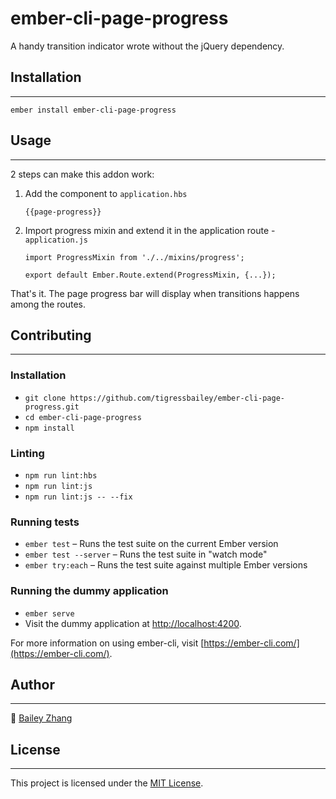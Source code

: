 ember-cli-page-progress
==============================================================================

A handy transition indicator wrote without the jQuery dependency.

## Installation
------------------------------------------------------------------------------

```
ember install ember-cli-page-progress
```


## Usage
------------------------------------------------------------------------------

2 steps can make this addon work:

1. Add the component to `application.hbs`
    ```
    {{page-progress}}
    ```

2. Import progress mixin and extend it in the application route - `application.js`

   ```
   import ProgressMixin from './../mixins/progress';

   export default Ember.Route.extend(ProgressMixin, {...});
   ```


That's it. The page progress bar will display when transitions happens among the routes.


## Contributing
------------------------------------------------------------------------------

### Installation

* `git clone https://github.com/tigressbailey/ember-cli-page-progress.git`
* `cd ember-cli-page-progress`
* `npm install`

### Linting

* `npm run lint:hbs`
* `npm run lint:js`
* `npm run lint:js -- --fix`

### Running tests

* `ember test` – Runs the test suite on the current Ember version
* `ember test --server` – Runs the test suite in "watch mode"
* `ember try:each` – Runs the test suite against multiple Ember versions

### Running the dummy application

* `ember serve`
* Visit the dummy application at [http://localhost:4200](http://localhost:4200).

For more information on using ember-cli, visit [https://ember-cli.com/](https://ember-cli.com/).

## Author
------------------------------------------------------------------------------
:tiger: [Bailey Zhang](https://tigressbailey.github.io)

## License
------------------------------------------------------------------------------

This project is licensed under the [MIT License](LICENSE.md).
